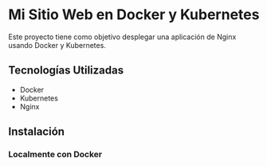 # Mi Sitio Web en Docker y Kubernetes

Este proyecto tiene como objetivo desplegar una aplicación de Nginx usando Docker y Kubernetes.

## Tecnologías Utilizadas
- Docker
- Kubernetes
- Nginx

## Instalación

### Localmente con Docker

